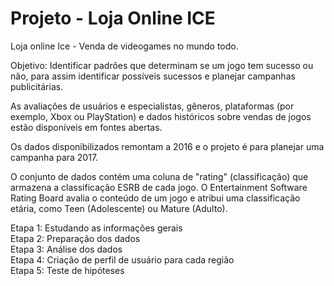 # Projeto - Loja Online ICE

Loja online Ice - Venda de videogames no mundo todo.

Objetivo:
Identificar padrões que determinam se um jogo tem sucesso ou não, para assim identificar possíveis sucessos e planejar campanhas publicitárias.

As avaliações de usuários e especialistas, gêneros, plataformas (por exemplo, Xbox ou PlayStation) e dados históricos sobre vendas de jogos estão disponíveis em fontes abertas. 

Os dados disponibilizados remontam a 2016 e o projeto é para planejar uma campanha para 2017.

O conjunto de dados contém uma coluna de "rating" (classificação) que armazena a classificação ESRB de cada jogo. 
O Entertainment Software Rating Board avalia o conteúdo de um jogo e atribui uma classificação etária, como Teen (Adolescente) ou Mature (Adulto).

Etapa 1: Estudando as informações gerais<br />
Etapa 2: Preparação dos dados<br />
Etapa 3: Análise dos dados<br />
Etapa 4: Criação de perfil de usuário para cada região<br />
Etapa 5: Teste de hipóteses

